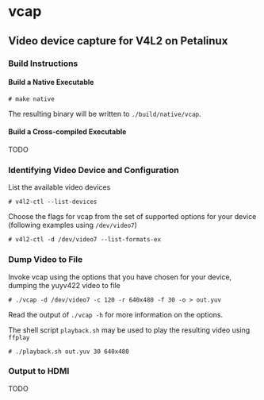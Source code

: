 # vcap
## Video device capture for V4L2 on Petalinux

### Build Instructions

#### Build a Native Executable
```shell
# make native
```
The resulting binary will be written to `./build/native/vcap`.

#### Build a Cross-compiled Executable

TODO

### Identifying Video Device and Configuration

List the available video devices
```shell
# v4l2-ctl --list-devices
```

Choose the flags for vcap from the set of supported options for your device (following examples using `/dev/video7`)
```shell
# v4l2-ctl -d /dev/video7 --list-formats-ex
```

### Dump Video to File

Invoke vcap using the options that you have chosen for your device, dumping the yuyv422 video to file
```
# ./vcap -d /dev/video7 -c 120 -r 640x480 -f 30 -o > out.yuv
```
Read the output of `./vcap -h` for more information on the options.

The shell script `playback.sh` may be used to play the resulting video using `ffplay`
```shell
# ./playback.sh out.yuv 30 640x480
```

### Output to HDMI

TODO
